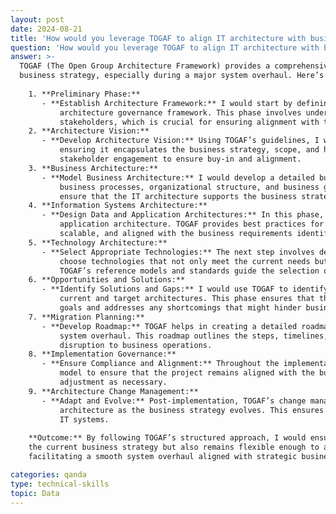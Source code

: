 ```yaml
---
layout: post
date: 2024-08-21
title: 'How would you leverage TOGAF to align IT architecture with business strategy during a major system overhaul?'
question: 'How would you leverage TOGAF to align IT architecture with business strategy during a major system overhaul?'
answer: >-
  TOGAF (The Open Group Architecture Framework) provides a comprehensive approach to aligning IT architecture with 
  business strategy, especially during a major system overhaul. Here’s how I would leverage TOGAF:
  
    1. **Preliminary Phase:** 
       - **Establish Architecture Framework:** I would start by defining the architecture vision and setting up the 
           architecture governance framework. This phase involves understanding the business goals, drivers, and 
           stakeholders, which is crucial for ensuring alignment with the business strategy.
    2. **Architecture Vision:**
       - **Develop Architecture Vision:** Using TOGAF’s guidelines, I would articulate the architecture vision, 
           ensuring it encapsulates the business strategy, scope, and high-level architecture. This step involves 
           stakeholder engagement to ensure buy-in and alignment.
    3. **Business Architecture:**
       - **Model Business Architecture:** I would develop a detailed business architecture model that includes 
           business processes, organizational structure, and business goals. This model serves as a blueprint to 
           ensure that the IT architecture supports the business strategy and operational objectives.
    4. **Information Systems Architecture:**
       - **Design Data and Application Architectures:** In this phase, I would design the data architecture and 
           application architecture. TOGAF provides best practices for ensuring that the architecture is modular, 
           scalable, and aligned with the business requirements identified earlier.
    5. **Technology Architecture:**
       - **Select Appropriate Technologies:** The next step involves defining the technology architecture. I would 
           choose technologies that not only meet the current needs but also align with future business strategies. 
           TOGAF’s reference models and standards guide the selection of interoperable and future-proof technologies.
    6. **Opportunities and Solutions:**
       - **Identify Solutions and Gaps:** I would use TOGAF to identify potential solutions and gaps between the 
           current and target architectures. This phase ensures that the architecture design aligns with the business 
           goals and addresses any shortcomings that might hinder business operations.
    7. **Migration Planning:**
       - **Develop Roadmap:** TOGAF helps in creating a detailed roadmap for migration, which is essential during a 
           system overhaul. This roadmap outlines the steps, timelines, and resources needed, ensuring minimal 
           disruption to business operations.
    8. **Implementation Governance:**
       - **Ensure Compliance and Alignment:** Throughout the implementation, I would use TOGAF's architecture governance 
           model to ensure that the project remains aligned with the business strategy, with continuous monitoring and 
           adjustment as necessary.
    9. **Architecture Change Management:**
       - **Adapt and Evolve:** Post-implementation, TOGAF’s change management guidelines help in adapting the 
           architecture as the business strategy evolves. This ensures long-term alignment and scalability of the 
           IT systems.
  
    **Outcome:** By following TOGAF’s structured approach, I would ensure that the IT architecture not only supports 
    the current business strategy but also remains flexible enough to adapt to future business needs, thereby 
    facilitating a smooth system overhaul aligned with strategic business objectives.

categories: qanda
type: technical-skills
topic: Data
---
```

